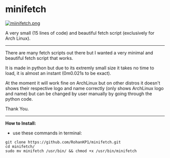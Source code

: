 # minifetch
[![miinifetch.png](https://i.postimg.cc/nrkkqqgw/miinifetch.png)](https://postimg.cc/D4SLT42q)


A very small (15 lines of code) and beautiful fetch script (exclusively for Arch Linux).

----------------------------------------------------------------------------------------

There are many fetch scripts out there but I wanted a very minimal and beautiful fetch 
script that works.

It is made in python but due to its extremly small size it takes no time to load, it is
almost an instant (0m0.021s to be exact).

At the moment it will work fine on ArchLinux but on other distros it doesn't shows their
respective logo and name correctly (only shows ArchLinux logo and  name) but can be changed 
by user manually by going through the python code.

Thank You.

-----------------------------------------------------------------------------------------

**How to Install:**
<br />
* use these commands in terminal:
```shell
git clone https://github.com/RohanKP1/minifetch.git
cd minifetch/
sudo mv minifetch /usr/bin/ && chmod +x /usr/bin/minifetch
```

